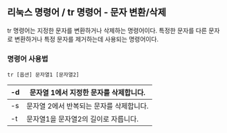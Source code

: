 

## 리눅스 명령어 / tr 명령어 - 문자 변환/삭제

 

tr 명령어는 지정한 문자를 변환하거나 삭제하는 명령어이다. 특정한 문자를 다른 문자로 변환하거나 특정 문자를 제거하는데 사용되는 명령어이다. 

 

### 명령어 사용법

`tr [옵션] 문자열1 [문자열2]`

| -d   | 문자열 1에서 지정한 문자를 삭제합니다.   |
| ---- | ---------------------------------------- |
| -s   | 문자열 2에서 반복되는 문자를 삭제합니다. |
| -t   | 문자열1을 문자열2의 길이로 자릅니다.     |

